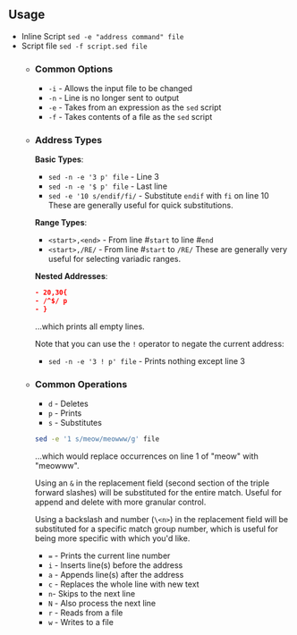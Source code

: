 ## Usage
* Inline Script `sed -e "address command" file`
* Script file `sed -f script.sed file`
	- ### Common Options
	  * `-i` - Allows the input file to be changed
	  * `-n` - Line is no longer sent to output
	  * `-e` - Takes from an expression as the `sed` script
	  * `-f` - Takes contents of a file as the `sed` script
	- ### Address Types
	  **Basic Types**:
	  * `sed -n -e '3 p' file` - Line 3
	  * `sed -n -e '$ p' file` - Last line
	  * `sed -e '10 s/endif/fi/` - Substitute `endif` with `fi` on line 10
	  These are generally useful for quick substitutions.
	  
	  **Range Types**:
	  * `<start>,<end>` - From line \#`start` to line \#`end`
	  * `<start>,/RE/` - From line \#`start` to `/RE/`
	  These are generally very useful for selecting variadic ranges.
	  
	  **Nested Addresses**:
	   ```sed
	  - 20,30{
	  - /^$/ p
	  - }
	  ```
	  ...which prints all empty lines.
	  
	  Note that you can use the `!` operator to negate the current address:
	  * `sed -n -e '3 ! p' file` - Prints nothing except line 3
	- ### Common Operations
	  * `d` - Deletes
	  * `p` - Prints
	  * `s` - Substitutes 
	  ```bash
	  sed -e '1 s/meow/meowww/g' file
	  ```
	  ...which would replace occurrences on line 1 of "meow" with "meowww".
	  
	  Using an `&` in the replacement field (second section of the triple forward slashes) will be substituted for the entire match. Useful for append and delete with more granular control.
	  
	  Using a backslash and number (`\<n>`) in the replacement field will be substituted for a specific match group number, which is useful for being more specific with which you'd like.
	  * `=` - Prints the current line number
	  * `i` - Inserts line(s) before the address
	  * `a` - Appends line(s) after the address
	  * `c` - Replaces the whole line with new text
	  * `n`- Skips to the next line
	  * `N` - Also process the next line
	  * `r` - Reads from a file
	  * `w` - Writes to a file